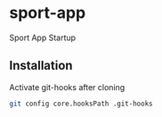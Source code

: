 # sport-app

Sport App Startup

## Installation

Activate git-hooks after cloning

```sh
git config core.hooksPath .git-hooks
```

